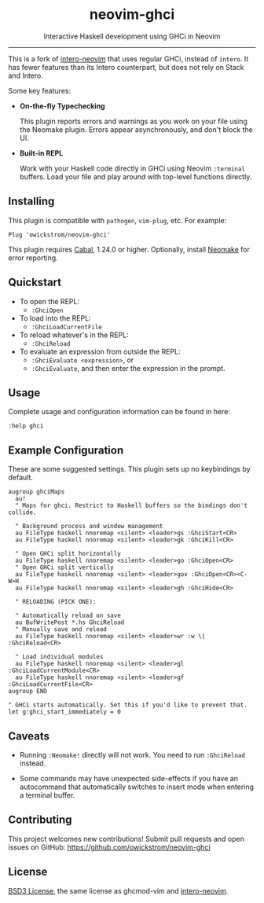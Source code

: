 <div align="center">
  <h1>neovim-ghci</h1>
  <p>Interactive Haskell development using GHCi in Neovim</p>
</div>
<hr>

This is a fork of [intero-neovim][] that uses regular GHCi, instead of
`intero`. It has fewer features than its Intero counterpart, but does not rely
on Stack and Intero.

Some key features:

- **On-the-fly Typechecking**

  This plugin reports errors and warnings as you work on your file using the
  Neomake plugin. Errors appear asynchronously, and don't block the UI.

- **Built-in REPL**

  Work with your Haskell code directly in GHCi using Neovim `:terminal` buffers.
  Load your file and play around with top-level functions directly.

## Installing

This plugin is compatible with `pathogen`, `vim-plug`, etc. For example:

```viml
Plug 'owickstrom/neovim-ghci'
```

This plugin requires [Cabal][], 1.24.0 or higher. Optionally, install
[Neomake][] for error reporting.


## Quickstart

- To open the REPL:
  - `:GhciOpen`
- To load into the REPL:
  - `:GhciLoadCurrentFile`
- To reload whatever's in the REPL:
  - `:GhciReload`
- To evaluate an expression from outside the REPL:
  - `:GhciEvaluate <expression>`, or
  - `:GhciEvaluate`, and then enter the expression in the prompt.

## Usage

Complete usage and configuration information can be found in here:

```vim
:help ghci
```

## Example Configuration

These are some suggested settings. This plugin sets up no keybindings by
default.

```vim
augroup ghciMaps
  au!
  " Maps for ghci. Restrict to Haskell buffers so the bindings don't collide.

  " Background process and window management
  au FileType haskell nnoremap <silent> <leader>gs :GhciStart<CR>
  au FileType haskell nnoremap <silent> <leader>gk :GhciKill<CR>

  " Open GHCi split horizontally
  au FileType haskell nnoremap <silent> <leader>go :GhciOpen<CR>
  " Open GHCi split vertically
  au FileType haskell nnoremap <silent> <leader>gov :GhciOpen<CR><C-W>H
  au FileType haskell nnoremap <silent> <leader>gh :GhciHide<CR>

  " RELOADING (PICK ONE):

  " Automatically reload on save
  au BufWritePost *.hs GhciReload
  " Manually save and reload
  au FileType haskell nnoremap <silent> <leader>wr :w \| :GhciReload<CR>

  " Load individual modules
  au FileType haskell nnoremap <silent> <leader>gl :GhciLoadCurrentModule<CR>
  au FileType haskell nnoremap <silent> <leader>gf :GhciLoadCurrentFile<CR>
augroup END

" GHCi starts automatically. Set this if you'd like to prevent that.
let g:ghci_start_immediately = 0
```

## Caveats

- Running `:Neomake!` directly will not work. You need to run `:GhciReload`
  instead.

- Some commands may have unexpected side-effects if you have an autocommand
  that automatically switches to insert mode when entering a terminal buffer.

## Contributing

This project welcomes new contributions! Submit pull requests and open issues
on GitHub: https://github.com/owickstrom/neovim-ghci

## License

[BSD3 License](http://www.opensource.org/licenses/BSD-3-Clause), the same
license as ghcmod-vim and [intero-neovim][].

[intero-neovim]: https://github.com/parsonsmatt/intero-neovim
[Cabal]: http://cabal.readthedocs.io/en/latest/
[Neomake]: https://github.com/neomake/neomake
